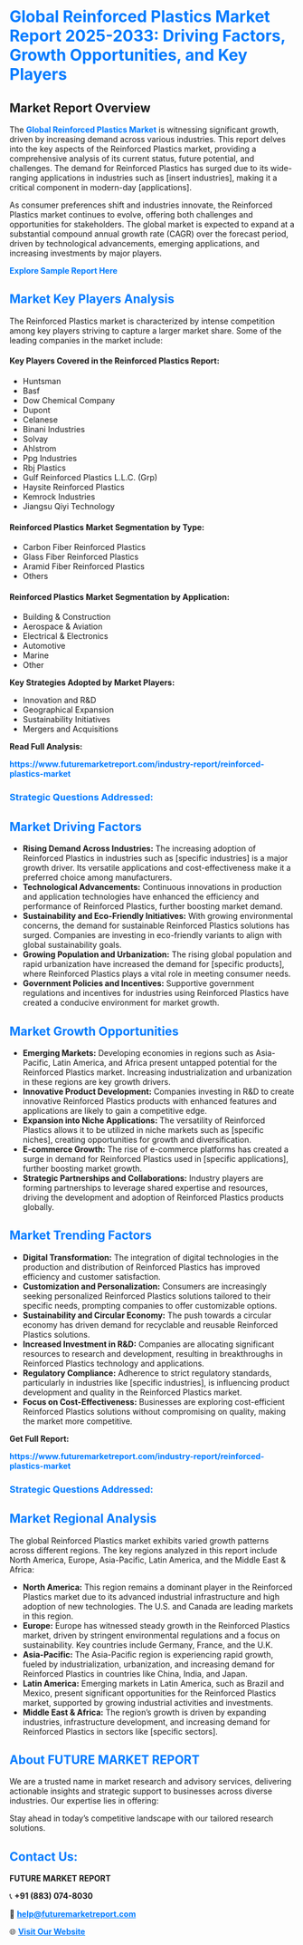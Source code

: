 <h1 style="color: #007BFF;">Global Reinforced Plastics Market Report 2025-2033: Driving Factors, Growth Opportunities, and Key Players</h1>

<section id="overview">
<h2>Market Report Overview</h2>
<p>The <a href="https://www.futuremarketreport.com/industry-report/reinforced-plastics-market" style="color: #007BFF; text-decoration: none;"><strong>Global Reinforced Plastics Market</strong></a> is witnessing significant growth, driven by increasing demand across various industries. This report delves into the key aspects of the Reinforced Plastics market, providing a comprehensive analysis of its current status, future potential, and challenges. The demand for Reinforced Plastics has surged due to its wide-ranging applications in industries such as [insert industries], making it a critical component in modern-day [applications].</p>
<p>As consumer preferences shift and industries innovate, the Reinforced Plastics market continues to evolve, offering both challenges and opportunities for stakeholders. The global market is expected to expand at a substantial compound annual growth rate (CAGR) over the forecast period, driven by technological advancements, emerging applications, and increasing investments by major players.</p>
</section>

<section id="overview">
<p><a href="https://www.futuremarketreport.com/request-sample/reportId=29865" style="color: #007BFF; text-decoration: none;"><strong>Explore Sample Report Here</strong></a></p>
</section>

<section id="key-players">
<h2 style="color: #007BFF;">Market Key Players Analysis</h2>
<p>The Reinforced Plastics market is characterized by intense competition among key players striving to capture a larger market share. Some of the leading companies in the market include:</p>
<h4>Key Players Covered in the Reinforced Plastics Report:</h4>
<ul><li>Huntsman</li><li>Basf</li><li>Dow Chemical Company</li><li>Dupont</li><li>Celanese</li><li>Binani Industries</li><li>Solvay</li><li>Ahlstrom</li><li>Ppg Industries</li><li>Rbj Plastics</li><li>Gulf Reinforced Plastics L.L.C. (Grp)</li><li>Haysite Reinforced Plastics</li><li>Kemrock Industries</li><li>Jiangsu Qiyi Technology</li></ul>
<h4>Reinforced Plastics Market Segmentation by Type:</h4>
<ul><li>Carbon Fiber Reinforced Plastics</li><li>Glass Fiber Reinforced Plastics</li><li>Aramid Fiber Reinforced Plastics</li><li>Others</li></ul>

<h4>Reinforced Plastics Market Segmentation by Application:</h4>
<ul><li>Building &amp; Construction</li><li>Aerospace &amp; Aviation</li><li>Electrical &amp; Electronics</li><li>Automotive</li><li>Marine</li><li>Other</li></ul>
<p><strong>Key Strategies Adopted by Market Players:</strong></p>
<ul>
<li>Innovation and R&D</li>
<li>Geographical Expansion</li>
<li>Sustainability Initiatives</li>
<li>Mergers and Acquisitions</li>
</ul>
</section>

<section>
<p><strong>Read Full Analysis: </strong></p><a href="https://www.futuremarketreport.com/industry-report/reinforced-plastics-market" style="color: #007BFF; text-decoration: none;"><strong>https://www.futuremarketreport.com/industry-report/reinforced-plastics-market</strong></a>
<h3 style="color: #007BFF;">Strategic Questions Addressed:</h3>
</section>

<section id="driving-factors">
<h2 style="color: #007BFF;">Market Driving Factors</h2>
<ul>
<li><strong>Rising Demand Across Industries:</strong> The increasing adoption of Reinforced Plastics in industries such as [specific industries] is a major growth driver. Its versatile applications and cost-effectiveness make it a preferred choice among manufacturers.</li>
<li><strong>Technological Advancements:</strong> Continuous innovations in production and application technologies have enhanced the efficiency and performance of Reinforced Plastics, further boosting market demand.</li>
<li><strong>Sustainability and Eco-Friendly Initiatives:</strong> With growing environmental concerns, the demand for sustainable Reinforced Plastics solutions has surged. Companies are investing in eco-friendly variants to align with global sustainability goals.</li>
<li><strong>Growing Population and Urbanization:</strong> The rising global population and rapid urbanization have increased the demand for [specific products], where Reinforced Plastics plays a vital role in meeting consumer needs.</li>
<li><strong>Government Policies and Incentives:</strong> Supportive government regulations and incentives for industries using Reinforced Plastics have created a conducive environment for market growth.</li>
</ul>
</section>

<section id="growth-opportunities">
<h2 style="color: #007BFF;">Market Growth Opportunities</h2>
<ul>
<li><strong>Emerging Markets:</strong> Developing economies in regions such as Asia-Pacific, Latin America, and Africa present untapped potential for the Reinforced Plastics market. Increasing industrialization and urbanization in these regions are key growth drivers.</li>
<li><strong>Innovative Product Development:</strong> Companies investing in R&D to create innovative Reinforced Plastics products with enhanced features and applications are likely to gain a competitive edge.</li>
<li><strong>Expansion into Niche Applications:</strong> The versatility of Reinforced Plastics allows it to be utilized in niche markets such as [specific niches], creating opportunities for growth and diversification.</li>
<li><strong>E-commerce Growth:</strong> The rise of e-commerce platforms has created a surge in demand for Reinforced Plastics used in [specific applications], further boosting market growth.</li>
<li><strong>Strategic Partnerships and Collaborations:</strong> Industry players are forming partnerships to leverage shared expertise and resources, driving the development and adoption of Reinforced Plastics products globally.</li>
</ul>
</section>

<section id="trending-factors">
<h2 style="color: #007BFF;">Market Trending Factors</h2>
<ul>
<li><strong>Digital Transformation:</strong> The integration of digital technologies in the production and distribution of Reinforced Plastics has improved efficiency and customer satisfaction.</li>
<li><strong>Customization and Personalization:</strong> Consumers are increasingly seeking personalized Reinforced Plastics solutions tailored to their specific needs, prompting companies to offer customizable options.</li>
<li><strong>Sustainability and Circular Economy:</strong> The push towards a circular economy has driven demand for recyclable and reusable Reinforced Plastics solutions.</li>
<li><strong>Increased Investment in R&D:</strong> Companies are allocating significant resources to research and development, resulting in breakthroughs in Reinforced Plastics technology and applications.</li>
<li><strong>Regulatory Compliance:</strong> Adherence to strict regulatory standards, particularly in industries like [specific industries], is influencing product development and quality in the Reinforced Plastics market.</li>
<li><strong>Focus on Cost-Effectiveness:</strong> Businesses are exploring cost-efficient Reinforced Plastics solutions without compromising on quality, making the market more competitive.</li>
</ul>
</section>

<section>
<p><strong>Get Full Report: </strong></p><a href="https://www.futuremarketreport.com/industry-report/reinforced-plastics-market" style="color: #007BFF; text-decoration: none;"><strong>https://www.futuremarketreport.com/industry-report/reinforced-plastics-market</strong></a>
<h3 style="color: #007BFF;">Strategic Questions Addressed:</h3>
</section>


<section id="regional-analysis">
<h2 style="color: #007BFF;">Market Regional Analysis</h2>
<p>The global Reinforced Plastics market exhibits varied growth patterns across different regions. The key regions analyzed in this report include North America, Europe, Asia-Pacific, Latin America, and the Middle East & Africa:</p>
<ul>
<li><strong>North America:</strong> This region remains a dominant player in the Reinforced Plastics market due to its advanced industrial infrastructure and high adoption of new technologies. The U.S. and Canada are leading markets in this region.</li>
<li><strong>Europe:</strong> Europe has witnessed steady growth in the Reinforced Plastics market, driven by stringent environmental regulations and a focus on sustainability. Key countries include Germany, France, and the U.K.</li>
<li><strong>Asia-Pacific:</strong> The Asia-Pacific region is experiencing rapid growth, fueled by industrialization, urbanization, and increasing demand for Reinforced Plastics in countries like China, India, and Japan.</li>
<li><strong>Latin America:</strong> Emerging markets in Latin America, such as Brazil and Mexico, present significant opportunities for the Reinforced Plastics market, supported by growing industrial activities and investments.</li>
<li><strong>Middle East & Africa:</strong> The region’s growth is driven by expanding industries, infrastructure development, and increasing demand for Reinforced Plastics in sectors like [specific sectors].</li>
</ul>
</section>

<footer>
<h2 style="color: #007BFF;">About FUTURE MARKET REPORT</h2>
<p>We are a trusted name in market research and advisory services, delivering actionable insights and strategic support to businesses across diverse industries. Our expertise lies in offering:</p>

<p>Stay ahead in today’s competitive landscape with our tailored research solutions.</p>

<h2 style="color: #007BFF;">Contact Us:</h2>
<p><strong>FUTURE MARKET REPORT</strong></p>
<p>📞 <strong>+91 (883) 074-8030</strong></p>
<p>📧 <strong><a href="mailto:help@futuremarketreport.com" style="color: #007BFF;">help@futuremarketreport.com</a></strong></p>
<p>🌐 <strong><a href="https://www.futuremarketreport.com/" style="color: #007BFF;">Visit Our Website</a></strong></p>
</footer>